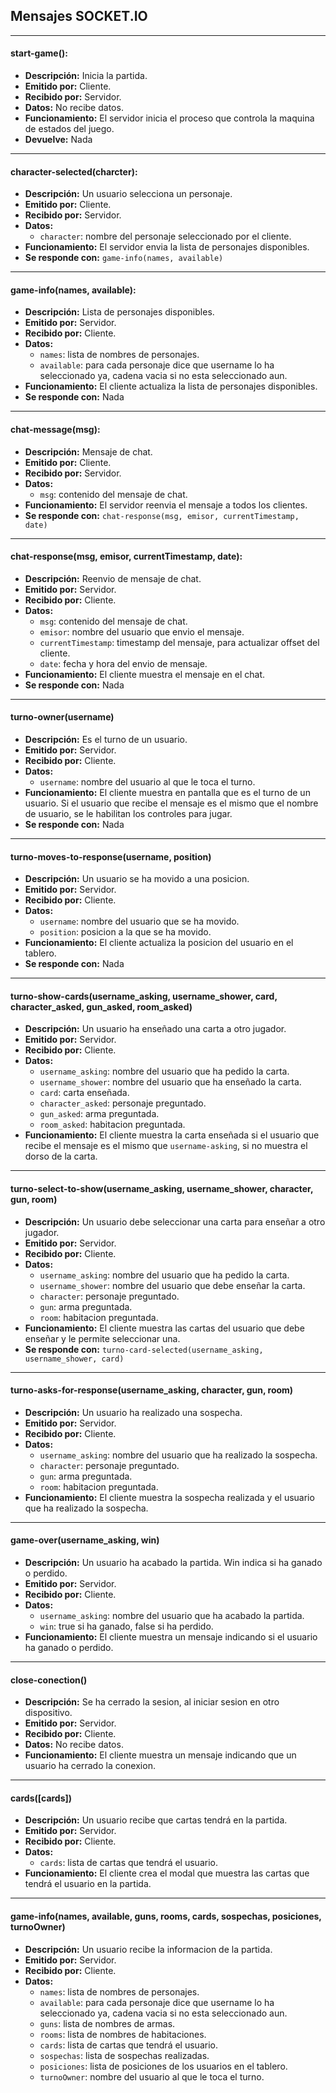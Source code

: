 ## Mensajes SOCKET.IO

---

#### start-game():

- **Descripción:** Inicia la partida.
- **Emitido por:** Cliente.
- **Recibido por:** Servidor.
- **Datos:** No recibe datos.
- **Funcionamiento:** El servidor inicia el proceso que controla la maquina de estados del juego.
- **Devuelve:** Nada

---

#### character-selected(charcter):

- **Descripción:** Un usuario selecciona un personaje.
- **Emitido por:** Cliente.
- **Recibido por:** Servidor.
- **Datos:**
  - `character`: nombre del personaje seleccionado por el cliente.
- **Funcionamiento:** El servidor envia la lista de personajes disponibles.
- **Se responde con:** `game-info(names, available)`

---

#### game-info(names, available):

- **Descripción:** Lista de personajes disponibles.
- **Emitido por:** Servidor.
- **Recibido por:** Cliente.
- **Datos:**
  - `names`: lista de nombres de personajes.
  - `available`: para cada personaje dice que username lo ha seleccionado ya, cadena vacia si no esta seleccionado aun.
- **Funcionamiento:** El cliente actualiza la lista de personajes disponibles.
- **Se responde con:** Nada

---

#### chat-message(msg):

- **Descripción:** Mensaje de chat.
- **Emitido por:** Cliente.
- **Recibido por:** Servidor.
- **Datos:**
  - `msg`: contenido del mensaje de chat.
- **Funcionamiento:** El servidor reenvia el mensaje a todos los clientes.
- **Se responde con:** `chat-response(msg, emisor, currentTimestamp, date)`

---

#### chat-response(msg, emisor, currentTimestamp, date):

- **Descripción:** Reenvio de mensaje de chat.
- **Emitido por:** Servidor.
- **Recibido por:** Cliente.
- **Datos:**
  - `msg`: contenido del mensaje de chat.
  - `emisor`: nombre del usuario que envio el mensaje.
  - `currentTimestamp`: timestamp del mensaje, para actualizar offset del cliente.
  - `date`: fecha y hora del envio de mensaje.
- **Funcionamiento:** El cliente muestra el mensaje en el chat.
- **Se responde con:** Nada

---

#### turno-owner(username)

- **Descripción:** Es el turno de un usuario.
- **Emitido por:** Servidor.
- **Recibido por:** Cliente.
- **Datos:**
  - `username`: nombre del usuario al que le toca el turno.
- **Funcionamiento:** El cliente muestra en pantalla que es el turno de un usuario. Si el usuario que recibe el mensaje es el mismo que el nombre de usuario, se le habilitan los controles para jugar.
- **Se responde con:** Nada

---

#### turno-moves-to-response(username, position)

- **Descripción:** Un usuario se ha movido a una posicion.
- **Emitido por:** Servidor.
- **Recibido por:** Cliente.
- **Datos:**
  - `username`: nombre del usuario que se ha movido.
  - `position`: posicion a la que se ha movido.
- **Funcionamiento:** El cliente actualiza la posicion del usuario en el tablero.
- **Se responde con:** Nada


---

#### turno-show-cards(username_asking, username_shower, card, character_asked, gun_asked, room_asked)

- **Descripción:** Un usuario ha enseñado una carta a otro jugador.
- **Emitido por:** Servidor.
- **Recibido por:** Cliente.
- **Datos:**
  - `username_asking`: nombre del usuario que ha pedido la carta.
  - `username_shower`: nombre del usuario que ha enseñado la carta.
  - `card`: carta enseñada.
  - `character_asked`: personaje preguntado.
  - `gun_asked`: arma preguntada.
  - `room_asked`: habitacion preguntada.
- **Funcionamiento:** El cliente muestra la carta enseñada si el usuario que recibe el mensaje es el mismo que `username-asking`, si no muestra el dorso de la carta.


---

#### turno-select-to-show(username_asking, username_shower, character, gun, room)

- **Descripción:** Un usuario debe seleccionar una carta para enseñar a otro jugador.
- **Emitido por:** Servidor.
- **Recibido por:** Cliente.
- **Datos:**
  - `username_asking`: nombre del usuario que ha pedido la carta.
  - `username_shower`: nombre del usuario que debe enseñar la carta.
  - `character`: personaje preguntado.
  - `gun`: arma preguntada.
  - `room`: habitacion preguntada.
- **Funcionamiento:** El cliente muestra las cartas del usuario que debe enseñar y le permite seleccionar una.
- **Se responde con:** `turno-card-selected(username_asking, username_shower, card)`

---

#### turno-asks-for-response(username_asking, character, gun, room) 

- **Descripción:** Un usuario ha realizado una sospecha.
- **Emitido por:** Servidor.
- **Recibido por:** Cliente.
- **Datos:**
  - `username_asking`: nombre del usuario que ha realizado la sospecha.
  - `character`: personaje preguntado.
  - `gun`: arma preguntada.
  - `room`: habitacion preguntada.
- **Funcionamiento:** El cliente muestra la sospecha realizada y el usuario que ha realizado la sospecha.

---

#### game-over(username_asking, win)

- **Descripción:** Un usuario ha acabado la partida. Win indica si ha ganado o perdido.
- **Emitido por:** Servidor.
- **Recibido por:** Cliente.
- **Datos:**
  - `username_asking`: nombre del usuario que ha acabado la partida.
  - `win`: true si ha ganado, false si ha perdido.
- **Funcionamiento:** El cliente muestra un mensaje indicando si el usuario ha ganado o perdido. 

---

#### close-conection()

- **Descripción:** Se ha cerrado la sesion, al iniciar sesion en otro dispositivo.
- **Emitido por:** Servidor.
- **Recibido por:** Cliente.
- **Datos:** No recibe datos.
- **Funcionamiento:** El cliente muestra un mensaje indicando que un usuario ha cerrado la conexion.

---

#### cards([cards])

- **Descripción:** Un usuario recibe que cartas tendrá en la partida.
- **Emitido por:** Servidor.
- **Recibido por:** Cliente.
- **Datos:**
  - `cards`: lista de cartas que tendrá el usuario.
- **Funcionamiento:** El cliente crea el modal que muestra las cartas que tendrá el usuario en la partida.

---

#### game-info(names, available, guns, rooms, cards, sospechas, posiciones, turnoOwner)

- **Descripción:** Un usuario recibe la informacion de la partida.
- **Emitido por:** Servidor.
- **Recibido por:** Cliente.
- **Datos:**
  - `names`: lista de nombres de personajes.
  - `available`: para cada personaje dice que username lo ha seleccionado ya, cadena vacia si no esta seleccionado aun.
  - `guns`: lista de nombres de armas.
  - `rooms`: lista de nombres de habitaciones.
  - `cards`: lista de cartas que tendrá el usuario.
  - `sospechas`: lista de sospechas realizadas.
  - `posiciones`: lista de posiciones de los usuarios en el tablero.
  - `turnoOwner`: nombre del usuario al que le toca el turno.


